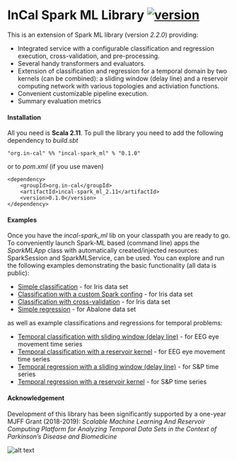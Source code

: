 # InCal Spark ML Library [![version](https://img.shields.io/badge/version-0.1.0-green.svg)](https://ada.parkinson.lu)

This is an extension of Spark ML library (version *2.2.0*) providing:

* Integrated service with a configurable classification and regression execution, cross-validation, and pre-processing.
* Several handy transformers and evaluators.
* Extension of classification and regression for a temporal domain by two kernels (can be combined): a sliding window (delay line) and a reservoir computing network with various topologies and activiation functions.
* Convenient customizable pipeline execution.
* Summary evaluation metrics 

#### Installation

All you need is **Scala 2.11**. To pull the library you need to add the following dependency to *build.sbt*

```
"org.in-cal" %% "incal-spark_ml" % "0.1.0"
```

or to *pom.xml* (if you use maven)

```
<dependency>
    <groupId>org.in-cal</groupId>
    <artifactId>incal-spark_ml_2.11</artifactId>
    <version>0.1.0</version>
</dependency>
```

#### Examples

Once you have the *incal-spark_ml* lib on your classpath you are ready to go. To conveniently launch Spark-ML based (command line) apps the  *SparkMLApp* class with automatically created/injected resources: SparkSession and SparkMLService, can be used. You can explore and run the following examples demonstrating the basic functionality (all data is public):

* [Simple classification](src/main/scala/examples/SimpleClassification.scala) - for Iris data set
* [Classification with a custom Spark confing](src/main/scala/examples/ClassificationWithCustomSparkConf.scala) - for Iris data set
* [Classification with cross-validation](src/main/scala/examples/ClassificationWithCrossValidation.scala) - for Iris data set
* [Simple regression](src/main/scala/examples/SimpleRegression.scala) - for Abalone data set

as well as example classifications and regressions for temporal problems:

* [Temporal classification with sliding window (delay line)](src/main/scala/examples/TemporalClassificationWithSlidingWindow.scala) - for EEG eye movement time series
* [Temporal classification with a reservoir kernel](src/main/scala/examples/TemporalClassificationWithReservoirKernel.scala)  - for EEG eye movement time series
* [Temporal regression with a sliding window (delay line)](src/main/scala/examples/TemporalRegressionWithSlidingWindow.scala) - for S&P time series
* [Temporal regression with a reservoir kernel](src/main/scala/examples/TemporalRegressionWithReservoirKernel.scala) - for S&P time series

#### Acknowledgement

Development of this library has been significantly supported by a one-year MJFF Grant (2018-2019):
*Scalable Machine Learning And Reservoir Computing Platform for Analyzing Temporal Data Sets in the Context of Parkinson’s Disease and Biomedicine*

![alt text](https://in-cal.org/mjff_logo.png)